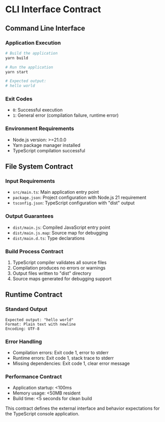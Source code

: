 # CLI Interface Contract

## Command Line Interface

### Application Execution

```bash
# Build the application
yarn build

# Run the application
yarn start

# Expected output:
# hello world
```

### Exit Codes

- `0`: Successful execution
- `1`: General error (compilation failure, runtime error)

### Environment Requirements

- Node.js version: >=21.0.0
- Yarn package manager installed
- TypeScript compilation successful

## File System Contract

### Input Requirements

- `src/main.ts`: Main application entry point
- `package.json`: Project configuration with Node.js 21 requirement
- `tsconfig.json`: TypeScript configuration with "dist" output

### Output Guarantees

- `dist/main.js`: Compiled JavaScript entry point
- `dist/main.js.map`: Source map for debugging
- `dist/main.d.ts`: Type declarations

### Build Process Contract

1. TypeScript compiler validates all source files
2. Compilation produces no errors or warnings
3. Output files written to "dist" directory
4. Source maps generated for debugging support

## Runtime Contract

### Standard Output

```
Expected output: "hello world"
Format: Plain text with newline
Encoding: UTF-8
```

### Error Handling

- Compilation errors: Exit code 1, error to stderr
- Runtime errors: Exit code 1, stack trace to stderr
- Missing dependencies: Exit code 1, clear error message

### Performance Contract

- Application startup: <100ms
- Memory usage: <50MB resident
- Build time: <5 seconds for clean build

This contract defines the external interface and behavior expectations for the TypeScript console application.
